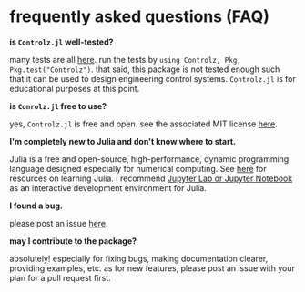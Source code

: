# frequently asked questions (FAQ)

**is `Controlz.jl` well-tested?**

many tests are all [here](https://github.com/SimonEnsemble/Controlz.jl/blob/master/test/runtests.jl). run the tests by `using Controlz, Pkg; Pkg.test("Controlz")`. that said, this package is not tested enough such that it can be used to design engineering control systems. `Controlz.jl` is for educational purposes at this point.

**is `Conrolz.jl` free to use?**

yes, `Controlz.jl` is free and open. see the associated MIT license [here](https://github.com/SimonEnsemble/Controlz.jl/blob/master/LICENSE.md).

**I'm completely new to Julia and don't know where to start.**

Julia is a free and open-source, high-performance, dynamic programming language designed especially for numerical computing. See [here](https://julialang.org/learning/) for resources on learning Julia. I recommend [Jupyter Lab or Jupyter Notebook](https://jupyter.org/) as an interactive development environment for Julia.

**I found a bug.**

please post an issue [here](https://github.com/SimonEnsemble/Controlz.jl/issues).

**may I contribute to the package?**

absolutely! especially for fixing bugs, making documentation clearer, providing examples, etc. as for new features, please post an issue with your plan for a pull request first.
